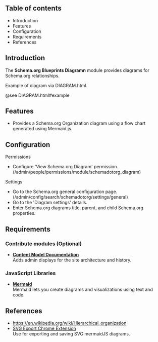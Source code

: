 Table of contents
-----------------

* Introduction
* Features
* Configuration
* Requirements
* References


Introduction
------------

The **Schema.org Blueprints Diagramn** module provides
diagrams for Schema.org relationships.

Example of diagram via DIAGRAM.html.

@see DIAGRAM.html#example

Features
--------

- Provides a Schema.org Organization diagram using a flow chart 
  generated using Mermaid.js.


Configuration
-------------

Permissions

- Configure 'View Schema.org Diagram' permission.  
  (/admin/people/permissions/module/schemadotorg_diagram)

Settings

- Go to the Schema.org general configuration page.  
  (/admin/config/search/schemadotorg/settings/general)
- Go to the 'Diagram settings' details.
- Enter Schema.org diagrams title, parent, and child Schema.org properties.


Requirements
------------

### Contribute modules (Optional)

- **[Content Model Documentation](https://www.drupal.org/project/content_model_documentation)**  
  Adds admin displays for the site architecture and history.

### JavaScript Libraries

- **[Mermaid](https://mermaid.js.org)**  
  Mermaid lets you create diagrams and visualizations using text and code.


References
----------

- https://en.wikipedia.org/wiki/Hierarchical_organization
- [SVG Export Chrome Extension](https://chrome.google.com/webstore/detail/svg-export/naeaaedieihlkmdajjefioajbbdbdjgp/related?hl=en-GB)  
  Use for exporting and saving SVG mermaidJS diagrams. 
